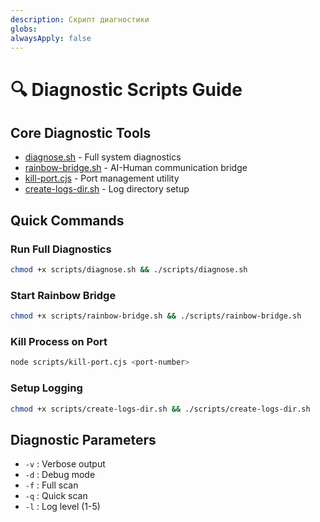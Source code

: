 ```yaml
---
description: Скрипт диагностики 
globs: 
alwaysApply: false
---
```

# 🔍 Diagnostic Scripts Guide

## Core Diagnostic Tools
- [diagnose.sh](mdc:scripts/diagnose.sh) - Full system diagnostics
- [rainbow-bridge.sh](mdc:scripts/rainbow-bridge.sh) - AI-Human communication bridge
- [kill-port.cjs](mdc:scripts/kill-port.cjs) - Port management utility
- [create-logs-dir.sh](mdc:scripts/create-logs-dir.sh) - Log directory setup

## Quick Commands

### Run Full Diagnostics
```bash
chmod +x scripts/diagnose.sh && ./scripts/diagnose.sh
```

### Start Rainbow Bridge
```bash
chmod +x scripts/rainbow-bridge.sh && ./scripts/rainbow-bridge.sh
```

### Kill Process on Port
```bash
node scripts/kill-port.cjs <port-number>
```

### Setup Logging
```bash
chmod +x scripts/create-logs-dir.sh && ./scripts/create-logs-dir.sh
```

## Diagnostic Parameters
- `-v` : Verbose output
- `-d` : Debug mode
- `-f` : Full scan
- `-q` : Quick scan
- `-l` : Log level (1-5)
